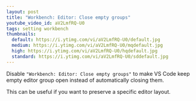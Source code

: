```yaml
---
layout: post
title: "Workbench: Editor: Close empty groups"
youtube_video_id: aV2LmfRQ-U0
tags: setting workbench
thumbnails:
  default: https://i.ytimg.com/vi/aV2LmfRQ-U0/default.jpg
  medium: https://i.ytimg.com/vi/aV2LmfRQ-U0/mqdefault.jpg
  high: https://i.ytimg.com/vi/aV2LmfRQ-U0/hqdefault.jpg
  standard: https://i.ytimg.com/vi/aV2LmfRQ-U0/sddefault.jpg
---
```


Disable `"Workbench: Editor: Close empty groups"` to make VS Code keep empty editor group open instead of automatically closing them.

This can be useful if you want to preserve a specific editor layout.
